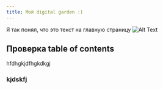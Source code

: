 ```yaml
---
title: Мой digital garden :)
---
```


Я так понял, что это текст на главную страницу 
![Alt Text](https://media.giphy.com/media/vFKqnCdLPNOKc/giphy.gif)
## Проверка table of contents

hfdhgkjdfhgkdkgj
### kjdskfj
